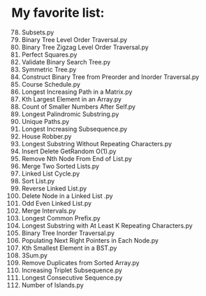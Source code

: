 # My favorite list:

78. Subsets.py
102. Binary Tree Level Order Traversal.py
103. Binary Tree Zigzag Level Order Traversal.py
279. Perfect Squares.py
98. Validate Binary Search Tree.py
101. Symmetric Tree.py
105. Construct Binary Tree from Preorder and Inorder Traversal.py
207. Course Schedule.py
329. Longest Increasing Path in a Matrix.py
215. Kth Largest Element in an Array.py
315. Count of Smaller Numbers After Self.py
5. Longest Palindromic Substring.py
62. Unique Paths.py
300. Longest Increasing Subsequence.py
198. House Robber.py
3. Longest Substring Without Repeating Characters.py
380. Insert Delete GetRandom O(1).py
19. Remove Nth Node From End of List.py
21. Merge Two Sorted Lists.py
141. Linked List Cycle.py
148. Sort List.py
206. Reverse Linked List.py
237. Delete Node in a Linked List .py
328. Odd Even Linked List.py
56. Merge Intervals.py
14. Longest Common Prefix.py
395. Longest Substring with At Least K Repeating Characters.py
94. Binary Tree Inorder Traversal.py
116. Populating Next Right Pointers in Each Node.py
230. Kth Smallest Element in a BST.py
15. 3Sum.py
26. Remove Duplicates from Sorted Array.py
334. Increasing Triplet Subsequence.py
128. Longest Consecutive Sequence.py
200. Number of Islands.py
